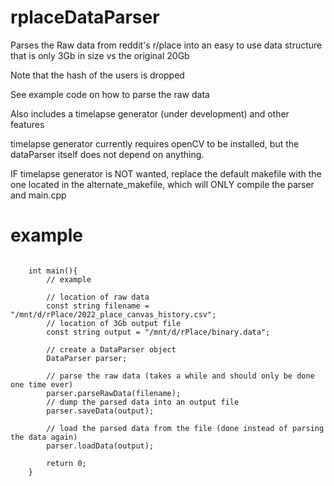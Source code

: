 # rplaceDataParser
Parses the Raw data from reddit's r/place into an easy to use data structure that is only 3Gb in size vs the original 20Gb

Note that the hash of the users is dropped

See example code on how to parse the raw data

Also includes a timelapse generator (under development) and other features

timelapse generator currently requires openCV to be installed, but the dataParser itself does not depend on anything.

IF timelapse generator is NOT wanted, replace the default makefile with the one located in the alternate_makefile, which will
ONLY compile the parser and main.cpp

# example

````

    int main(){
        // example

        // location of raw data
        const string filename = "/mnt/d/rPlace/2022_place_canvas_history.csv";
        // location of 3Gb output file
        const string output = "/mnt/d/rPlace/binary.data";

        // create a DataParser object
        DataParser parser;

        // parse the raw data (takes a while and should only be done one time ever)
        parser.parseRawData(filename);
        // dump the parsed data into an output file
        parser.saveData(output);

        // load the parsed data from the file (done instead of parsing the data again)
        parser.loadData(output);

        return 0;
    }

````